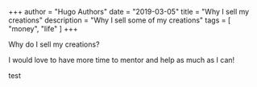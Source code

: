 +++
author = "Hugo Authors"
date = "2019-03-05"
title = "Why I sell my creations"
description = "Why I sell some of my creations"
tags = [
    "money", "life"
]
+++

Why do I sell my creations?

I would love to have more time to mentor and help as much as I can!

test
